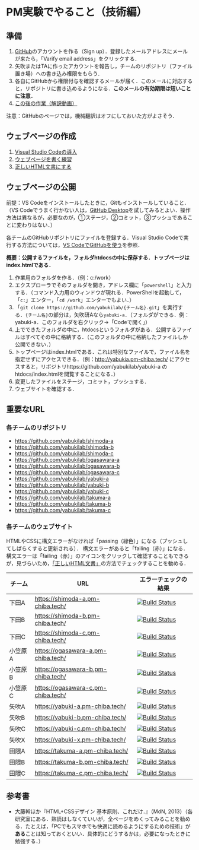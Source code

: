 # PM実験でやること（技術編）

## 準備

1. [GitHub](https://github.com/)のアカウントを作る（Sign up）．登録したメールアドレスにメールが来たら，「Varify email address」をクリックする．
1. 矢吹またはTAに作ったアカウントを報告し，チームのリポジトリ（ファイル置き場）への書き込み権限をもらう．
1. 各自にGitHubから権限付与を確認するメールが届く．このメールに対応すると，リポジトリに書き込めるようになる．**このメールの有効期限は短いことに注意．**
1. [この後の作業（解説動画）](https://youtu.be/1WSovwUgpFw)

注意：GitHubのページでは，機械翻訳はオフにしておいた方がよさそう．

## ウェブページの作成

1. [Visual Studio Codeの導入](vscode.md)
1. [ウェブページを書く練習](html.md)
1. [正しいHTML文書にする](validation.md)


## ウェブページの公開

前提：VS Codeをインストールしたときに，Gitもインストールしていること．（VS Codeでうまく行かない人は，[GitHub Desktop](https://desktop.github.com/)を試してみるとよい．操作方法は異なるが，必要なのが，①ステージ，②コミット，③プッシュであることに変わりはない．）

各チームのGitHubリポジトリにファイルを登録する．Visual Studio Codeで実行する方法については，[VS CodeでGitHubを使う](git.md)を参照．

**概要：公開するファイルを，フォルダhtdocsの中に保存する．トップページはindex.htmlである．**

1. 作業用のフォルダを作る．（例：c:/work）
1. エクスプローラでそのフォルダを開き，アドレス欄に「`powershell`」と入力する．（コマンド入力用のウィンドウが現れる．PowerShellを起動して，「`c:`」エンター，「`cd /work`」エンターでもよい．）
1. 「`git clone https://github.com/yabukilab/{チーム名}.git`」を実行する．`{チーム名}`の部分は，矢吹研Aなら`yabuki-a`．（フォルダができる．例：yabuki-a．このフォルダを右クリック→「Codeで開く」）
1. 上でできたフォルダの中に，htdocsというフォルダがある．公開するファイルはすべてその中に格納する．（このフォルダの中に格納したファイルしか公開できない．）
1. トップページはindex.htmlである．これは特別なファイルで，ファイル名を指定せずにアクセスできる．（例：http://yabukia.pm-chiba.tech/ にアクセスすると，リポジトリhttps://github.com/yabukilab/yabuki-a のhtdocs/index.htmlを閲覧することになる．）
1. 変更したファイルをステージ，コミット，プッシュする．
1. ウェブサイトを確認する．

## 重要なURL

### 各チームのリポジトリ

- https://github.com/yabukilab/shimoda-a
- https://github.com/yabukilab/shimoda-b
- https://github.com/yabukilab/shimoda-c
- https://github.com/yabukilab/ogasawara-a
- https://github.com/yabukilab/ogasawara-b
- https://github.com/yabukilab/ogasawara-c
- https://github.com/yabukilab/yabuki-a
- https://github.com/yabukilab/yabuki-b
- https://github.com/yabukilab/yabuki-c
- https://github.com/yabukilab/takuma-a
- https://github.com/yabukilab/takuma-b
- https://github.com/yabukilab/takuma-c

### 各チームのウェブサイト

HTMLやCSSに構文エラーがなければ「passing（緑色）」になる（プッシュしてしばらくすると更新される）．
構文エラーがあると「failing（赤）」になる．
構文エラーは「failing（赤）」のアイコンをクリックして確認することもできるが，見づらいため，[「正しいHTML文書」](validation.md)の方法でチェックすることを勧める．

チーム|URL|エラーチェックの結果
-|-|-
下田A|https://shimoda-a.pm-chiba.tech/|[![Build Status](https://travis-ci.com/yabukilab/shimoda-a.svg?branch=master)](https://travis-ci.com/github/yabukilab/shimoda-a)
下田B|https://shimoda-b.pm-chiba.tech/|[![Build Status](https://travis-ci.com/yabukilab/shimoda-b.svg?branch=master)](https://travis-ci.com/github/yabukilab/shimoda-b)
下田C|https://shimoda-c.pm-chiba.tech/|[![Build Status](https://travis-ci.com/yabukilab/shimoda-c.svg?branch=master)](https://travis-ci.com/github/yabukilab/shimoda-c)
小笠原A|https://ogasawara-a.pm-chiba.tech/|[![Build Status](https://travis-ci.com/yabukilab/ogasawara-a.svg?branch=master)](https://travis-ci.com/github/yabukilab/ogasawara-a)
小笠原B|https://ogasawara-b.pm-chiba.tech/|[![Build Status](https://travis-ci.com/yabukilab/ogasawara-b.svg?branch=master)](https://travis-ci.com/github/yabukilab/ogasawara-b)
小笠原C|https://ogasawara-c.pm-chiba.tech/|[![Build Status](https://travis-ci.com/yabukilab/ogasawara-c.svg?branch=master)](https://travis-ci.com/github/yabukilab/ogasawara-c)
矢吹A|https://yabuki-a.pm-chiba.tech/|[![Build Status](https://travis-ci.com/yabukilab/yabuki-a.svg?branch=master)](https://travis-ci.com/github/yabukilab/yabuki-a)
矢吹B|https://yabuki-b.pm-chiba.tech/|[![Build Status](https://travis-ci.com/yabukilab/yabuki-b.svg?branch=master)](https://travis-ci.com/github/yabukilab/yabuki-b)
矢吹C|https://yabuki-c.pm-chiba.tech/|[![Build Status](https://travis-ci.com/yabukilab/yabuki-c.svg?branch=master)](https://travis-ci.com/github/yabukilab/yabuki-c)
矢吹X|https://yabuki-x.pm-chiba.tech/|[![Build Status](https://travis-ci.com/yabukilab/yabuki-x.svg?branch=master)](https://travis-ci.com/github/yabukilab/yabuki-x)
田隈A|https://takuma-a.pm-chiba.tech/|[![Build Status](https://travis-ci.com/yabukilab/takuma-a.svg?branch=master)](https://travis-ci.com/github/yabukilab/takuma-a)
田隈B|https://takuma-b.pm-chiba.tech/|[![Build Status](https://travis-ci.com/yabukilab/takuma-b.svg?branch=master)](https://travis-ci.com/github/yabukilab/takuma-b)
田隈C|https://takuma-c.pm-chiba.tech/|[![Build Status](https://travis-ci.com/yabukilab/takuma-c.svg?branch=master)](https://travis-ci.com/github/yabukilab/takuma-c)

## 参考書

- 大藤幹ほか『HTML+CSSデザイン 基本原則、これだけ．』（MdN, 2013）（各研究室にある．熟読はしなくていいが，全ページをめくってみることを勧める．たとえば，「PCでもスマホでも快適に読めるようにするための技術」が**ある**ことは知っておくといい．具体的にどうするかは，必要になったときに勉強する．）

